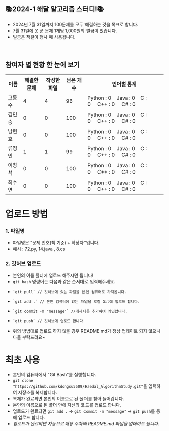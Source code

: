 ## 📚2024-1 해달 알고리즘 스터디!📚
- 2024년 7월 31일까지 100문제를 모두 해결하는 것을 목표로 합니다.
- 7월 31일에 못 푼 문제 1개당 1,000원의 벌금이 있습니다.
- 벌금은 책걸이 행사 때 사용됩니다.
<br><br><br>

## 참여자 별 현황 한 눈에 보기
<table>
    <th>   이름   </th>
    <th>   해결한 문제   </th>
    <th>   작성한 파일  </th>
    <th>   남은 개수  </th>
    <th>   언어별 통계   </th>
  <tr>
        <td> 고동수 </td>
        <td> 4 </td>
        <td> 4 </td>
        <td> 96 </td>
        <td> Python : 0&nbsp&nbsp&nbsp&nbspJava : 0&nbsp&nbsp&nbsp&nbspC : 0&nbsp&nbsp&nbsp&nbsp&nbspC++ : 0&nbsp&nbsp&nbsp&nbsp&nbspC# : 0</td>
    </tr>  <tr>
        <td> 김민승 </td>
        <td> 0 </td>
        <td> 0 </td>
        <td> 100 </td>
        <td> Python : 0&nbsp&nbsp&nbsp&nbspJava : 0&nbsp&nbsp&nbsp&nbspC : 0&nbsp&nbsp&nbsp&nbsp&nbspC++ : 0&nbsp&nbsp&nbsp&nbsp&nbspC# : 0</td>
    </tr>  <tr>
        <td> 남현호 </td>
        <td> 0 </td>
        <td> 0 </td>
        <td> 100 </td>
        <td> Python : 0&nbsp&nbsp&nbsp&nbspJava : 0&nbsp&nbsp&nbsp&nbspC : 0&nbsp&nbsp&nbsp&nbsp&nbspC++ : 0&nbsp&nbsp&nbsp&nbsp&nbspC# : 0</td>
    </tr>  <tr>
        <td> 류정민 </td>
        <td> 1 </td>
        <td> 1 </td>
        <td> 99 </td>
        <td> Python : 0&nbsp&nbsp&nbsp&nbspJava : 0&nbsp&nbsp&nbsp&nbspC : 0&nbsp&nbsp&nbsp&nbsp&nbspC++ : 0&nbsp&nbsp&nbsp&nbsp&nbspC# : 0</td>
    </tr>  <tr>
        <td> 이창석 </td>
        <td> 0 </td>
        <td> 0 </td>
        <td> 100 </td>
        <td> Python : 0&nbsp&nbsp&nbsp&nbspJava : 0&nbsp&nbsp&nbsp&nbspC : 0&nbsp&nbsp&nbsp&nbsp&nbspC++ : 0&nbsp&nbsp&nbsp&nbsp&nbspC# : 0</td>
    </tr>  <tr>
        <td> 최수연 </td>
        <td> 0 </td>
        <td> 0 </td>
        <td> 100 </td>
        <td> Python : 0&nbsp&nbsp&nbsp&nbspJava : 0&nbsp&nbsp&nbsp&nbspC : 0&nbsp&nbsp&nbsp&nbsp&nbspC++ : 0&nbsp&nbsp&nbsp&nbsp&nbspC# : 0</td>
    </tr></table>

# 업로드 방법
### 1. 파일명
- 파일명은 "문제 번호(책 기준) + 확장자"입니다.
- 예시 : 72.py, 14.java , 8.cs

### 2. 깃허브 업로드
- 본인의 이름 폴더에 업로드 해주시면 됩니다!
- `git bash` 명령어는 다음과 같은 순서대로 입력해주세요.
-     `git pull` // 깃허브에 있는 파일을 본인 컴퓨터로 가져옵니다.
-     `git add .` // 본인 컴퓨터에 있는 파일을 로컬 Git에 업로드 합니다.
-     `git commit -m "message"` //메세지를 추가하여 커밋합니다.
-     `git push` // 깃허브에 업로드 합니다
- 위의 방법대로 업로드 하지 않을 경우 README.md가 정상 업데이트 되지 않으니 다들 부탁드려요~


# 최초 사용
- 본인의 컴퓨터에서 "Git Bash"를 실행합니다.
- `git clone "https://github.com/kdongsu5509/Haedal_AlgorithmStudy.git"`을 입력하여 저장소를 복제합니다.
- 복제가 완료되면 본인의 이름으로 된 폴더를 찾아 들어갑니다.
- 본인의 이름으로 된 폴더 안에 자신의 코드를 업로드 합니다.
- 업로드가 완료되면 `git add .` -> `git commit -m "message"` -> `git push`를 통해 업로드 합니다.
- *업로드가 완료되면 자동으로 해당 주차의 README.md 파일을 업데이트 됩니다.*
